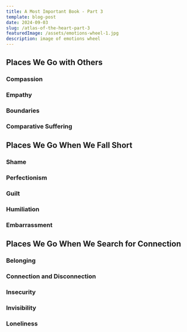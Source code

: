 ```yaml
---
title: A Most Important Book - Part 3
template: blog-post
date: 2024-09-03
slug: /atlas-of-the-heart-part-3
featuredImage: /assets/emotions-wheel-1.jpg
description: image of emotions wheel
---
```


<!-- <img src="/assets/emotions-wheel-1.jpg" alt="image of my first emotions wheel" width="300" style="display: block; margin: 0 auto;" /> -->

## Places We Go with Others

### Compassion

### Empathy

### Boundaries

### Comparative Suffering

## Places We Go When We Fall Short

### Shame

### Perfectionism

### Guilt

### Humiliation

### Embarrassment

## Places We Go When We Search for Connection

### Belonging

### Connection and Disconnection

### Insecurity

### Invisibility

### Loneliness

